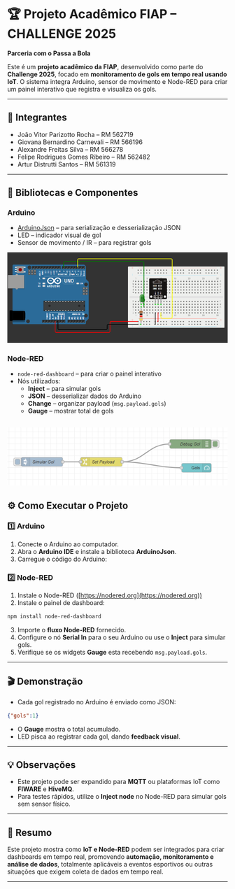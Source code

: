 # 🏆 Projeto Acadêmico FIAP – CHALLENGE 2025  
**Parceria com o Passa a Bola**  

Este é um **projeto acadêmico da FIAP**, desenvolvido como parte do **Challenge 2025**, focado em **monitoramento de gols em tempo real usando IoT**. O sistema integra Arduino, sensor de movimento e Node-RED para criar um painel interativo que registra e visualiza os gols.

---

## 👥 Integrantes
- João Vitor Parizotto Rocha – RM 562719  
- Giovana Bernardino Carnevali – RM 566196  
- Alexandre Freitas Silva – RM 566278  
- Felipe Rodrigues Gomes Ribeiro – RM 562482  
- Artur Distrutti Santos – RM 561319  

---

## 🧩 Bibliotecas e Componentes
### Arduino
- [ArduinoJson](https://arduinojson.org/) – para serialização e desserialização JSON  
- LED – indicador visual de gol  
- Sensor de movimento / IR – para registrar gols

![Arduino](arduino.PNG)

### Node-RED
- `node-red-dashboard` – para criar o painel interativo  
- Nós utilizados:
  - **Inject** – para simular gols  
  - **JSON** – desserializar dados do Arduino  
  - **Change** – organizar payload (`msg.payload.gols`)  
  - **Gauge** – mostrar total de gols  
  
![Node - Red](node.PNG)
---

## ⚙️ Como Executar o Projeto

### 1️⃣ Arduino
1. Conecte o Arduino ao computador.  
2. Abra o **Arduino IDE** e instale a biblioteca **ArduinoJson**.  
3. Carregue o código do Arduino:  


### 2️⃣ Node-RED

1. Instale o Node-RED ([https://nodered.org](https://nodered.org))
2. Instale o painel de dashboard:

```bash
npm install node-red-dashboard
```

3. Importe o **fluxo Node-RED** fornecido.
4. Configure o nó **Serial In** para o seu Arduino ou use o **Inject** para simular gols.
5. Verifique se os widgets **Gauge**  esta recebendo `msg.payload.gols`.

---

## 🎬 Demonstração

* Cada gol registrado no Arduino é enviado como JSON:

```json
{"gols":1}
```

* O **Gauge** mostra o total acumulado.
* LED pisca ao registrar cada gol, dando **feedback visual**.

---

## 💡 Observações

* Este projeto pode ser expandido para **MQTT** ou plataformas IoT como **FIWARE** e **HiveMQ**.
* Para testes rápidos, utilize o **Inject node** no Node-RED para simular gols sem sensor físico.

---

## 📌 Resumo

Este projeto mostra como **IoT e Node-RED** podem ser integrados para criar dashboards em tempo real, promovendo **automação, monitoramento e análise de dados**, totalmente aplicáveis a eventos esportivos ou outras situações que exigem coleta de dados em tempo real.

---
